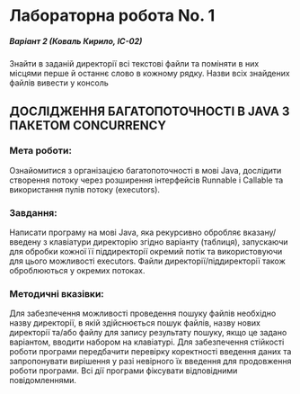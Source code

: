 # Лабораторна робота No. 1
##### Варіант 2 (Коваль Кирило, ІС-02)
Знайти в заданій директорії всі текстові файли та поміняти в них місцями перше
й останнє слово в кожному рядку. Назви всіх знайдених файлів вивести у консоль

## ДОСЛІДЖЕННЯ БАГАТОПОТОЧНОСТІ В JAVA З ПАКЕТОМ CONCURRENCY

### Мета роботи: 
Ознайомитися з організацією багатопоточності в мові Java, дослідити
створення потоку через розширення інтерфейсів Runnable і Callable та використання пулів
потоку (executors).

### Завдання: 
Написати програму на мові Java, яка рекурсивно обробляє вказану/введену з
клавіатури директорію згідно варіанту (таблиця), запускаючи для обробки кожної її
піддиректорії окремий потік та використовуючи для цього можливості executors. Файли
директорії/піддиректорії також оброблюються у окремих потоках.

### Методичні вказівки:
Для забезпечення можливості проведення пошуку файлів необхідно назву директорії, в
якій здійснюється пошук файлів, назву нових директорії та/або файлу для запису результату
пошуку, якщо це задано варіантом, вводити набором на клавіатурі.
Для забезпечення стійкості роботи програми передбачити перевірку коректності
введення даних та запропонувати вирішення у разі невірного їх введення для продовження
роботи програми.
Всі дії програми фіксувати відповідними повідомленнями.